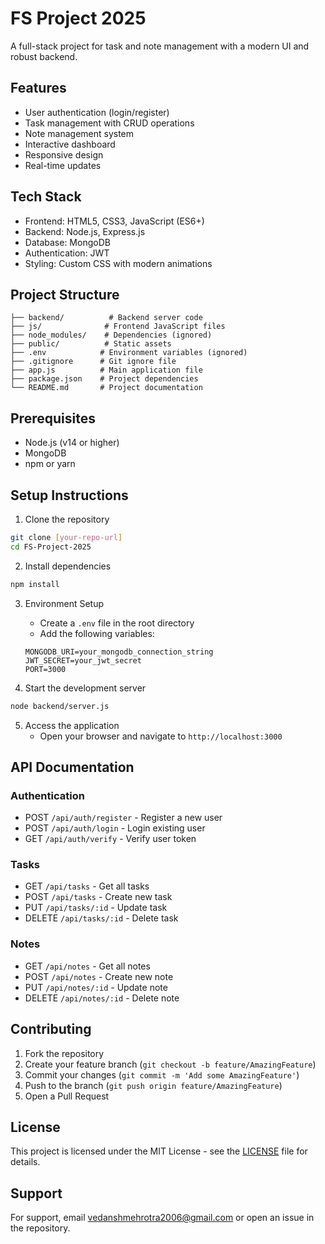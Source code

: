 # FS Project 2025

A full-stack project for task and note management with a modern UI and robust backend.

## Features
- User authentication (login/register)
- Task management with CRUD operations
- Note management system
- Interactive dashboard
- Responsive design
- Real-time updates

## Tech Stack
- Frontend: HTML5, CSS3, JavaScript (ES6+)
- Backend: Node.js, Express.js
- Database: MongoDB
- Authentication: JWT
- Styling: Custom CSS with modern animations

## Project Structure
```
├── backend/          # Backend server code
├── js/              # Frontend JavaScript files
├── node_modules/    # Dependencies (ignored)
├── public/          # Static assets
├── .env            # Environment variables (ignored)
├── .gitignore      # Git ignore file
├── app.js          # Main application file
├── package.json    # Project dependencies
└── README.md       # Project documentation
```

## Prerequisites
- Node.js (v14 or higher)
- MongoDB
- npm or yarn

## Setup Instructions

1. Clone the repository
```bash
git clone [your-repo-url]
cd FS-Project-2025
```

2. Install dependencies
```bash
npm install
```

3. Environment Setup
   - Create a `.env` file in the root directory
   - Add the following variables:
   ```
   MONGODB_URI=your_mongodb_connection_string
   JWT_SECRET=your_jwt_secret
   PORT=3000
   ```

4. Start the development server
```bash
node backend/server.js
```

5. Access the application
   - Open your browser and navigate to `http://localhost:3000`

## API Documentation

### Authentication
- POST `/api/auth/register` - Register a new user
- POST `/api/auth/login` - Login existing user
- GET `/api/auth/verify` - Verify user token

### Tasks
- GET `/api/tasks` - Get all tasks
- POST `/api/tasks` - Create new task
- PUT `/api/tasks/:id` - Update task
- DELETE `/api/tasks/:id` - Delete task

### Notes
- GET `/api/notes` - Get all notes
- POST `/api/notes` - Create new note
- PUT `/api/notes/:id` - Update note
- DELETE `/api/notes/:id` - Delete note

## Contributing
1. Fork the repository
2. Create your feature branch (`git checkout -b feature/AmazingFeature`)
3. Commit your changes (`git commit -m 'Add some AmazingFeature'`)
4. Push to the branch (`git push origin feature/AmazingFeature`)
5. Open a Pull Request

## License
This project is licensed under the MIT License - see the [LICENSE](LICENSE) file for details.

## Support
For support, email vedanshmehrotra2006@gmail.com or open an issue in the repository.